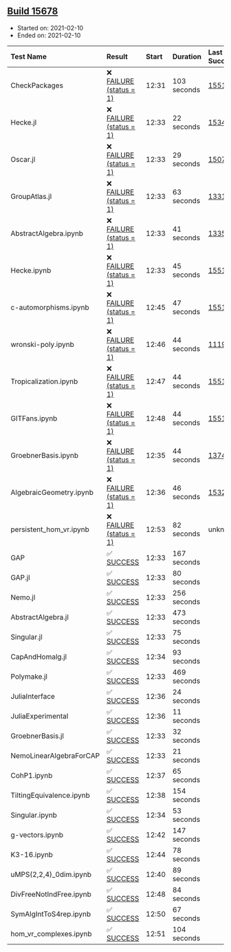## [Build 15678](https://oscarci.mathematik.uni-kl.de/job/oscar/15678/)

* Started on: 2021-02-10
* Ended on: 2021-02-10

| Test Name    | Result | Start | Duration | Last Success | First Failure |
|:-------------|:-------|:------|:---------|:-------------|:--------------|
| CheckPackages | ❌ [FAILURE (status = 1)](https://oscarci.mathematik.uni-kl.de/job/oscar/15678/artifact/logs/build-15678/CheckPackages.log) | 12:31 | 103 seconds | [15514](https://oscarci.mathematik.uni-kl.de/job/oscar/15514/) | [15515](https://oscarci.mathematik.uni-kl.de/job/oscar/15515/) |
| Hecke.jl | ❌ [FAILURE (status = 1)](https://oscarci.mathematik.uni-kl.de/job/oscar/15678/artifact/logs/build-15678/Hecke.jl.log) | 12:33 | 22 seconds | [15344](https://oscarci.mathematik.uni-kl.de/job/oscar/15344/) | [15348](https://oscarci.mathematik.uni-kl.de/job/oscar/15348/) |
| Oscar.jl | ❌ [FAILURE (status = 1)](https://oscarci.mathematik.uni-kl.de/job/oscar/15678/artifact/logs/build-15678/Oscar.jl.log) | 12:33 | 29 seconds | [15079](https://oscarci.mathematik.uni-kl.de/job/oscar/15079/) | [15080](https://oscarci.mathematik.uni-kl.de/job/oscar/15080/) |
| GroupAtlas.jl | ❌ [FAILURE (status = 1)](https://oscarci.mathematik.uni-kl.de/job/oscar/15678/artifact/logs/build-15678/GroupAtlas.jl.log) | 12:33 | 63 seconds | [13311](https://oscarci.mathematik.uni-kl.de/job/oscar/13311/) | [13312](https://oscarci.mathematik.uni-kl.de/job/oscar/13312/) |
| AbstractAlgebra.ipynb | ❌ [FAILURE (status = 1)](https://oscarci.mathematik.uni-kl.de/job/oscar/15678/artifact/logs/build-15678/AbstractAlgebra.ipynb.log) | 12:33 | 41 seconds | [13355](https://oscarci.mathematik.uni-kl.de/job/oscar/13355/) | [13356](https://oscarci.mathematik.uni-kl.de/job/oscar/13356/) |
| Hecke.ipynb | ❌ [FAILURE (status = 1)](https://oscarci.mathematik.uni-kl.de/job/oscar/15678/artifact/logs/build-15678/Hecke.ipynb.log) | 12:33 | 45 seconds | [15514](https://oscarci.mathematik.uni-kl.de/job/oscar/15514/) | [15515](https://oscarci.mathematik.uni-kl.de/job/oscar/15515/) |
| c-automorphisms.ipynb | ❌ [FAILURE (status = 1)](https://oscarci.mathematik.uni-kl.de/job/oscar/15678/artifact/logs/build-15678/c-automorphisms.ipynb.log) | 12:45 | 47 seconds | [15514](https://oscarci.mathematik.uni-kl.de/job/oscar/15514/) | [15515](https://oscarci.mathematik.uni-kl.de/job/oscar/15515/) |
| wronski-poly.ipynb | ❌ [FAILURE (status = 1)](https://oscarci.mathematik.uni-kl.de/job/oscar/15678/artifact/logs/build-15678/wronski-poly.ipynb.log) | 12:46 | 44 seconds | [11192](https://oscarci.mathematik.uni-kl.de/job/oscar/11192/) | [11193](https://oscarci.mathematik.uni-kl.de/job/oscar/11193/) |
| Tropicalization.ipynb | ❌ [FAILURE (status = 1)](https://oscarci.mathematik.uni-kl.de/job/oscar/15678/artifact/logs/build-15678/Tropicalization.ipynb.log) | 12:47 | 44 seconds | [15514](https://oscarci.mathematik.uni-kl.de/job/oscar/15514/) | [15515](https://oscarci.mathematik.uni-kl.de/job/oscar/15515/) |
| GITFans.ipynb | ❌ [FAILURE (status = 1)](https://oscarci.mathematik.uni-kl.de/job/oscar/15678/artifact/logs/build-15678/GITFans.ipynb.log) | 12:48 | 44 seconds | [15514](https://oscarci.mathematik.uni-kl.de/job/oscar/15514/) | [15515](https://oscarci.mathematik.uni-kl.de/job/oscar/15515/) |
| GroebnerBasis.ipynb | ❌ [FAILURE (status = 1)](https://oscarci.mathematik.uni-kl.de/job/oscar/15678/artifact/logs/build-15678/GroebnerBasis.ipynb.log) | 12:35 | 44 seconds | [13748](https://oscarci.mathematik.uni-kl.de/job/oscar/13748/) | [13749](https://oscarci.mathematik.uni-kl.de/job/oscar/13749/) |
| AlgebraicGeometry.ipynb | ❌ [FAILURE (status = 1)](https://oscarci.mathematik.uni-kl.de/job/oscar/15678/artifact/logs/build-15678/AlgebraicGeometry.ipynb.log) | 12:36 | 46 seconds | [15322](https://oscarci.mathematik.uni-kl.de/job/oscar/15322/) | [15323](https://oscarci.mathematik.uni-kl.de/job/oscar/15323/) |
| persistent_hom_vr.ipynb | ❌ [FAILURE (status = 1)](https://oscarci.mathematik.uni-kl.de/job/oscar/15678/artifact/logs/build-15678/persistent_hom_vr.ipynb.log) | 12:53 | 82 seconds | unknown | unknown |
| GAP | ✅ [SUCCESS](https://oscarci.mathematik.uni-kl.de/job/oscar/15678/artifact/logs/build-15678/GAP.log) | 12:33 | 167 seconds |  |  |
| GAP.jl | ✅ [SUCCESS](https://oscarci.mathematik.uni-kl.de/job/oscar/15678/artifact/logs/build-15678/GAP.jl.log) | 12:33 | 80 seconds |  |  |
| Nemo.jl | ✅ [SUCCESS](https://oscarci.mathematik.uni-kl.de/job/oscar/15678/artifact/logs/build-15678/Nemo.jl.log) | 12:33 | 256 seconds |  |  |
| AbstractAlgebra.jl | ✅ [SUCCESS](https://oscarci.mathematik.uni-kl.de/job/oscar/15678/artifact/logs/build-15678/AbstractAlgebra.jl.log) | 12:33 | 473 seconds |  |  |
| Singular.jl | ✅ [SUCCESS](https://oscarci.mathematik.uni-kl.de/job/oscar/15678/artifact/logs/build-15678/Singular.jl.log) | 12:33 | 75 seconds |  |  |
| CapAndHomalg.jl | ✅ [SUCCESS](https://oscarci.mathematik.uni-kl.de/job/oscar/15678/artifact/logs/build-15678/CapAndHomalg.jl.log) | 12:34 | 93 seconds |  |  |
| Polymake.jl | ✅ [SUCCESS](https://oscarci.mathematik.uni-kl.de/job/oscar/15678/artifact/logs/build-15678/Polymake.jl.log) | 12:33 | 469 seconds |  |  |
| JuliaInterface | ✅ [SUCCESS](https://oscarci.mathematik.uni-kl.de/job/oscar/15678/artifact/logs/build-15678/JuliaInterface.log) | 12:36 | 24 seconds |  |  |
| JuliaExperimental | ✅ [SUCCESS](https://oscarci.mathematik.uni-kl.de/job/oscar/15678/artifact/logs/build-15678/JuliaExperimental.log) | 12:36 | 11 seconds |  |  |
| GroebnerBasis.jl | ✅ [SUCCESS](https://oscarci.mathematik.uni-kl.de/job/oscar/15678/artifact/logs/build-15678/GroebnerBasis.jl.log) | 12:33 | 32 seconds |  |  |
| NemoLinearAlgebraForCAP | ✅ [SUCCESS](https://oscarci.mathematik.uni-kl.de/job/oscar/15678/artifact/logs/build-15678/NemoLinearAlgebraForCAP.log) | 12:33 | 21 seconds |  |  |
| CohP1.ipynb | ✅ [SUCCESS](https://oscarci.mathematik.uni-kl.de/job/oscar/15678/artifact/logs/build-15678/CohP1.ipynb.log) | 12:37 | 65 seconds |  |  |
| TiltingEquivalence.ipynb | ✅ [SUCCESS](https://oscarci.mathematik.uni-kl.de/job/oscar/15678/artifact/logs/build-15678/TiltingEquivalence.ipynb.log) | 12:38 | 154 seconds |  |  |
| Singular.ipynb | ✅ [SUCCESS](https://oscarci.mathematik.uni-kl.de/job/oscar/15678/artifact/logs/build-15678/Singular.ipynb.log) | 12:34 | 53 seconds |  |  |
| g-vectors.ipynb | ✅ [SUCCESS](https://oscarci.mathematik.uni-kl.de/job/oscar/15678/artifact/logs/build-15678/g-vectors.ipynb.log) | 12:42 | 147 seconds |  |  |
| K3-16.ipynb | ✅ [SUCCESS](https://oscarci.mathematik.uni-kl.de/job/oscar/15678/artifact/logs/build-15678/K3-16.ipynb.log) | 12:44 | 78 seconds |  |  |
| uMPS(2,2,4)_0dim.ipynb | ✅ [SUCCESS](https://oscarci.mathematik.uni-kl.de/job/oscar/15678/artifact/logs/build-15678/uMPS-2-2-4-_0dim.ipynb.log) | 12:40 | 89 seconds |  |  |
| DivFreeNotIndFree.ipynb | ✅ [SUCCESS](https://oscarci.mathematik.uni-kl.de/job/oscar/15678/artifact/logs/build-15678/DivFreeNotIndFree.ipynb.log) | 12:48 | 84 seconds |  |  |
| SymAlgIntToS4rep.ipynb | ✅ [SUCCESS](https://oscarci.mathematik.uni-kl.de/job/oscar/15678/artifact/logs/build-15678/SymAlgIntToS4rep.ipynb.log) | 12:50 | 67 seconds |  |  |
| hom_vr_complexes.ipynb | ✅ [SUCCESS](https://oscarci.mathematik.uni-kl.de/job/oscar/15678/artifact/logs/build-15678/hom_vr_complexes.ipynb.log) | 12:51 | 104 seconds |  |  |
